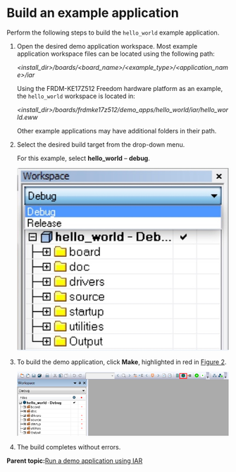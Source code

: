 # Build an example application 

Perform the following steps to build the `hello_world` example application.

1.  Open the desired demo application workspace. Most example application workspace files can be located using the following path:

    *<install\_dir\>/boards/<board\_name\>/<example\_type\>/<application\_name\>/iar*

    Using the FRDM-KE17Z512 Freedom hardware platform as an example, the `hello_world` workspace is located in:

    *<install\_dir\>/boards/frdmke17z512/demo\_apps/hello\_world/iar/hello\_world.eww*

    Other example applications may have additional folders in their path.

2.  Select the desired build target from the drop-down menu.

    For this example, select **hello\_world** – **debug**.

    ![](../images/iar_demo_build_target_selection.png "Demo build target selection")

3.  To build the demo application, click **Make**, highlighted in red in [Figure 2](#FIG_BUILDINGDEMOAPP).

    ![](../images/iar_build_the_demo_application.png "Build the demo application")

4.  The build completes without errors.

**Parent topic:**[Run a demo application using IAR](../topics/run_a_demo_application_using_iar.md)

